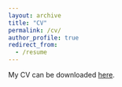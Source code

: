 ```yaml
---
layout: archive
title: "CV"
permalink: /cv/
author_profile: true
redirect_from:
  - /resume
---
```


My CV can be downloaded [here](https://github.com/jorge-encinas/jorge-encinas.github.io/blob/master/files/Encinas_CV.pdf).
